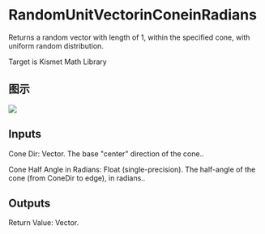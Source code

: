 # RandomUnitVectorinConeinRadians

Returns a random vector with length of 1, within the specified cone, with uniform random distribution.

Target is Kismet Math Library

## 图示

![]($-20221218-19540599.png)

## Inputs

Cone Dir: Vector. The base "center" direction of the cone..

Cone Half Angle in Radians: Float (single-precision). The half-angle of the cone (from ConeDir to edge), in radians..  

## Outputs

Return Value: Vector.

